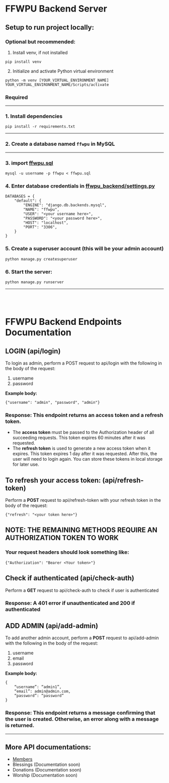 # FFWPU Backend Server

## Setup to run project locally:

### Optional but recommended:

1. Install venv, if not installed

```
pip install venv
```

2. Initialize and activate Python virtual environment

```
python -m venv [YOUR_VIRTUAL_ENVIRONMENT_NAME]
YOUR_VIRTUAL_ENVIRONMENT_NAME/Scripts/activate
```

### Required

---

### 1. Install dependencies

```
pip install -r requirements.txt
```

---

### 2. Create a database named `ffwpu` in MySQL

---

### 3. import [ffwpu.sql](ffwpu.sql)

```
mysql -u username -p ffwpu < ffwpu.sql
```

### 4. Enter database credentials in [ffwpu_backend/settings.py](./ffwpu_backend/settings.py)

```
DATABASES = {
    "default": {
        "ENGINE": "django.db.backends.mysql",
        "NAME": "ffwpu",
        "USER": "<your username here>",
        "PASSWORD": "<your password here>",
        "HOST": "localhost",
        "PORT": "3306",
    }
}
```

### 5. Create a superuser account (this will be your admin account)

```
python manage.py createsuperuser
```

### 6. Start the server:

```
python manage.py runserver
```

---

<br />
<br />

# FFWPU Backend Endpoints Documentation

## LOGIN (api/login)

To login as admin, perform a POST request to api/login with the following in the body of the request:

1. username
2. password

**Example body:**

```
{"username": "admin", "password", "admin"}
```

### Response: This endpoint returns an access token and a refresh token.

- The **access token** must be passed to the Authorization header of all succeeding requests. This token expires 60 minutes after it was requested.
- The **refresh token** is used to generate a new access token when it expires. This token expires 1 day after it was requested. After this, the user will need to login again. You can store these tokens in local storage for later use.

## To refresh your access token: (api/refresh-token)

Perform a **POST** request to api/refresh-token with your refresh token in the body of the request:

```
{"refresh": "<your token here>"}
```

## NOTE: THE REMAINING METHODS REQUIRE AN AUTHORIZATION TOKEN TO WORK

### Your request headers should look something like:

```
{"Authorization": "Bearer <Your token>"}
```

## Check if authenticated (api/check-auth)

Perform a **GET** request to api/check-auth to check if user is authenticated

### Response: A 401 error if unauthenticated and 200 if authenticated

## ADD ADMIN (api/add-admin)

To add another admin account, perform a **POST** request to api/add-admin with the following in the body of the request:

1. username
2. email
3. password

**Example body:**

```
{
    “username”: “admin1”,
    “email”: admin@admin.com,
    “password”: “password”
}
```

### Response: This endpoint returns a message confirming that the user is created. Otherwise, an error along with a message is returned.

---

## More API documentations:

- [Members](./members/README.md)
- Blessings (Documentation soon)
- Donations (Documentation soon)
- Worship (Documentation soon)
